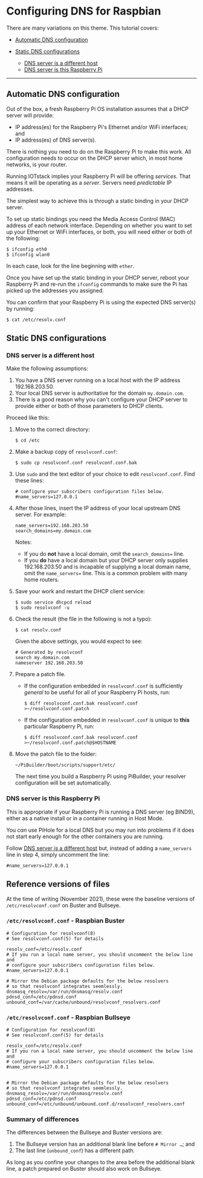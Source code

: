 # Configuring DNS for Raspbian

There are many variations on this theme. This tutorial covers:

- [Automatic DNS configuration](#autoDNS)
- [Static DNS configurations](#staticDNS)

	- [DNS server is a different host](#otherhostDNS)
	- [DNS server is this Raspberry Pi](#localhostDNS)

<hr>

## <a name="autoDNS"> Automatic DNS configuration </a>

Out of the box, a fresh Raspberry Pi OS installation assumes that a DHCP server will provide:

* IP address(es) for the Raspberry Pi's Ethernet and/or WiFi interfaces; and
* IP address(es) of DNS server(s).

There is nothing you need to do on the Raspberry Pi to make this work. All configuration needs to occur on the DHCP server which, in most home networks, is your router.

Running IOTstack implies your Raspberry Pi will be offering *services*. That means it will be operating as a *server*. Servers need *predictable* IP addresses.

The simplest way to achieve this is through a static binding in your DHCP server.

To set up static bindings you need the Media Access Control (MAC) address of each network interface. Depending on whether you want to set up your Ethernet or WiFi interfaces, or both, you will need either or both of the following:

```
$ ifconfig eth0
$ ifconfig wlan0
```

In each case, look for the line beginning with `ether`.

Once you have set up the static binding in your DHCP server, reboot your Raspberry Pi and re-run the `ifconfig` commands to make sure the Pi has picked up the addresses you assigned.

You can confirm that your Raspberry Pi is using the expected DNS server(s) by running:

```
$ cat /etc/resolv.conf
```

## <a name="staticDNS"> Static DNS configurations </a>

### <a name="otherhostDNS"> DNS server is a different host </a>

Make the following assumptions:

1. You have a DNS server running on a local host with the IP address 192.168.203.50.
2. Your local DNS server is authoritative for the domain `my.domain.com`.
3. There is a good reason why you can't configure your DHCP server to provide either or both of those parameters to DHCP clients.

Proceed like this:
 
1. Move to the correct directory:

	```
	$ cd /etc
	```

2. Make a backup copy of `resolvconf.conf`:

	```
	$ sudo cp resolvconf.conf resolvconf.conf.bak
	```

3. Use `sudo` and the text editor of your choice to edit `resolvconf.conf`. Find these lines:

	```
	# configure your subscribers configuration files below.
	#name_servers=127.0.0.1
	```

4. After those lines, insert the IP address of your local upstream DNS server. For example:

	```
	name_servers=192.168.203.50
	search_domains=my.domain.com
	```

	Notes:

	* If you do **not** have a local domain, omit the `search_domains=` line.
	* If you **do** have a local domain but your DHCP server only supplies 192.168.203.50 and is incapable of supplying a local domain name, omit the `name_servers=` line. This is a common problem with many home routers.

5. Save your work and restart the DHCP client service:

	```
	$ sudo service dhcpcd reload
	$ sudo resolvconf -u
	```

6. Check the result (the file in the following is not a typo):

	```
	$ cat resolv.conf
	```

	Given the above settings, you would expect to see:

	```
	# Generated by resolvconf
	search my.domain.com
	nameserver 192.168.203.50
	```

7. Prepare a patch file.

	* If the configuration embedded in `resolvconf.conf` is sufficiently *general* to be useful for all of your Raspberry Pi hosts, run:

		```
		$ diff resolvconf.conf.bak resolvconf.conf >~/resolvconf.conf.patch
		```
	
	* If the configuration embedded in `resolvconf.conf` is unique to **this** particular Raspberry Pi, run:

		```
		$ diff resolvconf.conf.bak resolvconf.conf >~/resolvconf.conf.patch@$HOSTNAME
		```

8. Move the patch file to the folder:

	```
	~/PiBuilder/boot/scripts/support/etc/
	```

	The next time you build a Raspberry Pi using PiBuilder, your resolver configuration will be set automatically.

### <a name="localhostDNS"> DNS server is this Raspberry Pi </a>

This is appropriate if your Raspberry Pi is running a DNS server (eg BIND9), either as a native install or in a container running in Host Mode.

You *can* use PiHole for a local DNS but you may run into problems if it does not start early enough for the other containers you are running.

Follow [DNS server is a different host](#otherhostDNS) but, instead of adding a `name_servers` line in step 4, simply uncomment the line:

```
#name_servers=127.0.0.1
```

## <a name="baselineReference"> Reference versions of files </a>

At the time of writing (November 2021), these were the baseline versions of `/etc/resolvconf.conf` on Buster and Bullseye.

### `/etc/resolvconf.conf` - Raspbian Buster

```
# Configuration for resolvconf(8)
# See resolvconf.conf(5) for details

resolv_conf=/etc/resolv.conf
# If you run a local name server, you should uncomment the below line and
# configure your subscribers configuration files below.
#name_servers=127.0.0.1

# Mirror the Debian package defaults for the below resolvers
# so that resolvconf integrates seemlessly.
dnsmasq_resolv=/var/run/dnsmasq/resolv.conf
pdnsd_conf=/etc/pdnsd.conf
unbound_conf=/var/cache/unbound/resolvconf_resolvers.conf
```

### `/etc/resolvconf.conf` - Raspbian Bullseye

```
# Configuration for resolvconf(8)
# See resolvconf.conf(5) for details

resolv_conf=/etc/resolv.conf
# If you run a local name server, you should uncomment the below line and
# configure your subscribers configuration files below.
#name_servers=127.0.0.1


# Mirror the Debian package defaults for the below resolvers
# so that resolvconf integrates seemlessly.
dnsmasq_resolv=/var/run/dnsmasq/resolv.conf
pdnsd_conf=/etc/pdnsd.conf
unbound_conf=/etc/unbound/unbound.conf.d/resolvconf_resolvers.conf
```

### Summary of differences

The differences between the Bullseye and Buster versions are:

1. The Bullseye version has an additional blank line before `# Mirror …`; and
2. The last line (`unbound_conf`) has a different path.

As long as you confine your changes to the area before the additional blank line, a patch prepared on Buster should also work on Bullseye.
